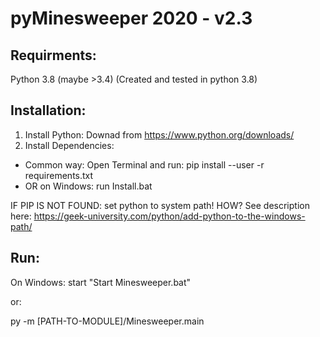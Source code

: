 # pyMinesweeper 2020 - v2.3


## Requirments:

Python 3.8 (maybe >3.4) (Created and tested in python 3.8)


## Installation:

1. Install Python: Downad from https://www.python.org/downloads/
2. Install Dependencies:
- Common way: Open Terminal and run: pip install --user -r requirements.txt
- OR on Windows: run Install.bat

IF PIP IS NOT FOUND: set python to system path! HOW? See description here: https://geek-university.com/python/add-python-to-the-windows-path/


## Run:

On Windows: start "Start Minesweeper.bat"

or:

py -m [PATH-TO-MODULE]/Minesweeper.main

